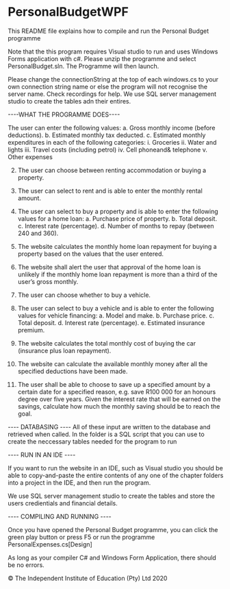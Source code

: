 # PersonalBudgetWPF

This README file explains how to compile and run the Personal Budget programme 

Note that the this program requires Visual studio to run and uses Windows Forms application with c#.
Please unzip the programme and select PersonalBudget.sln. The Programme will then launch.

Please change the connectionString at the top of each windows.cs to your own connection string name or else the program will not recognise the server name. Check recordings for help. We use SQL server management studio to create the tables adn their entires.

----WHAT THE PROGRAMME DOES----

The user can enter the following values:
a. Gross monthly income (before deductions).
b. Estimated monthly tax deducted.
c. Estimated monthly expenditures in each of the following categories:
i. Groceries
ii. Water and lights
iii. Travel costs (including petrol)
iv. Cell phoneand& telephone
v. Other expenses

2. The user can choose between renting accommodation or buying a property.

3. The user can select to rent and is able to enter the monthly rental amount.

4. The user can select to buy a property and is able to enter the following
values for a home loan:
a. Purchase price of property. 
b. Total deposit.
c. Interest rate (percentage).
d. Number of months to repay (between 240 and 360).

5. The website calculates the monthly home loan repayment for buying a property
based on the values that the user entered. 

6. The website shall alert the user that approval of the home loan is unlikely if 
the monthly home loan repayment is more than a third of the user’s gross monthly.

7. The user can choose whether to buy a vehicle.

8. The user can select to buy a vehicle and is able to enter the following values
for vehicle financing:
a. Model and make.
b. Purchase price.
c. Total deposit.
d. Interest rate (percentage).
e. Estimated insurance premium.

9. The website calculates the total monthly cost of buying the car (insurance plus loan
repayment).

10. The website can calculate the available monthly money after all the specified deductions
have been made.

11. The user shall be able to choose to save up a specified amount by a certain date for a
specified reason, e.g. save R100 000 for an honours degree over five years. Given the interest
rate that will be earned on the savings, calculate how much the monthly saving should be to
reach the goal. 

---- DATABASING ----
All of these input are written to the database and retrieved when called. In the folder is a SQL script that you can use to create the neccessary tables
needed for the program to run


---- RUN IN AN IDE ----

If you want to run the website in an IDE, such as Visual studio you should
be able to copy-and-paste the entire contents of any one of the chapter folders
into a project in the IDE, and then run the program.  

We use SQL server management studio to create the tables and store the users credientials and financial details.


---- COMPILING AND RUNNING ----

Once you have opened the Personal Budget programme, you can click the green play button or press F5 or run the programme
PersonalExpenses.cs[Design]
                  
                  
As long as your compiler C# and Windows Form Application, there should be no errors.  


© The Independent Institute of Education (Pty) Ltd 2020
